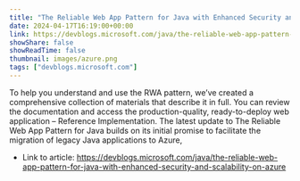 ```yaml
---
title: "The Reliable Web App Pattern for Java with Enhanced Security and Scalability on Azure"
date: 2024-04-17T16:19:00+00:00
link: https://devblogs.microsoft.com/java/the-reliable-web-app-pattern-for-java-with-enhanced-security-and-scalability-on-azure
showShare: false
showReadTime: false
thumbnail: images/azure.png
tags: ["devblogs.microsoft.com"]
---
```

To help you understand and use the RWA pattern, we’ve created a comprehensive collection of materials that describe it in full. You can review the documentation and access the production-quality, ready-to-deploy web application – Reference Implementation. The latest update to The Reliable Web App Pattern for Java builds on its initial promise to facilitate the migration of legacy Java applications to Azure,

- Link to article: https://devblogs.microsoft.com/java/the-reliable-web-app-pattern-for-java-with-enhanced-security-and-scalability-on-azure